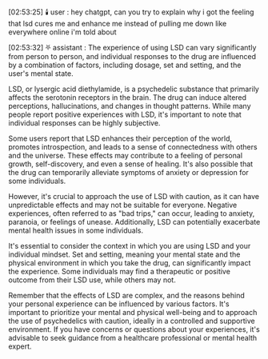 [02:53:25] 🕯️ user :
hey chatgpt, can you try to explain why i got the feeling that lsd cures me and enhance me instead of pulling me down like everywhere online i'm told about

[02:53:32] ⛧ assistant :
The experience of using LSD can vary significantly from person to person, and individual responses to the drug are influenced by a combination of factors, including dosage, set and setting, and the user's mental state.

LSD, or lysergic acid diethylamide, is a psychedelic substance that primarily affects the serotonin receptors in the brain. The drug can induce altered perceptions, hallucinations, and changes in thought patterns. While many people report positive experiences with LSD, it's important to note that individual responses can be highly subjective.

Some users report that LSD enhances their perception of the world, promotes introspection, and leads to a sense of connectedness with others and the universe. These effects may contribute to a feeling of personal growth, self-discovery, and even a sense of healing. It's also possible that the drug can temporarily alleviate symptoms of anxiety or depression for some individuals.

However, it's crucial to approach the use of LSD with caution, as it can have unpredictable effects and may not be suitable for everyone. Negative experiences, often referred to as "bad trips," can occur, leading to anxiety, paranoia, or feelings of unease. Additionally, LSD can potentially exacerbate mental health issues in some individuals.

It's essential to consider the context in which you are using LSD and your individual mindset. Set and setting, meaning your mental state and the physical environment in which you take the drug, can significantly impact the experience. Some individuals may find a therapeutic or positive outcome from their LSD use, while others may not.

Remember that the effects of LSD are complex, and the reasons behind your personal experience can be influenced by various factors. It's important to prioritize your mental and physical well-being and to approach the use of psychedelics with caution, ideally in a controlled and supportive environment. If you have concerns or questions about your experiences, it's advisable to seek guidance from a healthcare professional or mental health expert.

